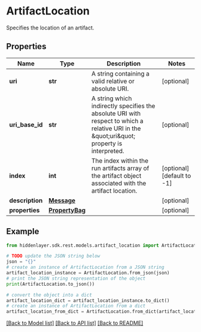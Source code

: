 # ArtifactLocation

Specifies the location of an artifact.

## Properties

Name | Type | Description | Notes
------------ | ------------- | ------------- | -------------
**uri** | **str** | A string containing a valid relative or absolute URI. | [optional] 
**uri_base_id** | **str** | A string which indirectly specifies the absolute URI with respect to which a relative URI in the \&quot;uri\&quot; property is interpreted. | [optional] 
**index** | **int** | The index within the run artifacts array of the artifact object associated with the artifact location. | [optional] [default to -1]
**description** | [**Message**](Message.md) |  | [optional] 
**properties** | [**PropertyBag**](PropertyBag.md) |  | [optional] 

## Example

```python
from hiddenlayer.sdk.rest.models.artifact_location import ArtifactLocation

# TODO update the JSON string below
json = "{}"
# create an instance of ArtifactLocation from a JSON string
artifact_location_instance = ArtifactLocation.from_json(json)
# print the JSON string representation of the object
print(ArtifactLocation.to_json())

# convert the object into a dict
artifact_location_dict = artifact_location_instance.to_dict()
# create an instance of ArtifactLocation from a dict
artifact_location_from_dict = ArtifactLocation.from_dict(artifact_location_dict)
```
[[Back to Model list]](../README.md#documentation-for-models) [[Back to API list]](../README.md#documentation-for-api-endpoints) [[Back to README]](../README.md)


